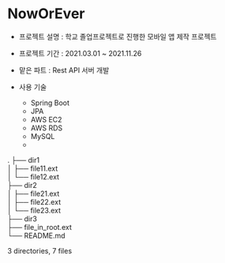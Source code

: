 # NowOrEver  

- 프로젝트 설명 : 학교 졸업프로젝트로 진행한 모바일 앱 제작 프로젝트 
- 프로젝트 기간 : 2021.03.01 ~ 2021.11.26 
- 맡은 파트 : Rest API 서버 개발

- 사용 기술
  - Spring Boot
  - JPA
  - AWS EC2
  - AWS RDS
  - MySQL
  - 


.
├── dir1  
│   ├── file11.ext  
│   └── file12.ext  
├── dir2  
│   ├── file21.ext  
│   ├── file22.ext  
│   └── file23.ext  
├── dir3  
├── file_in_root.ext  
└── README.md  

3 directories, 7 files  

